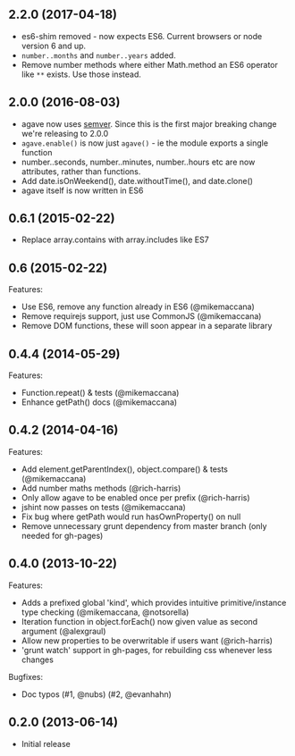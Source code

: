 ## 2.2.0 (2017-04-18)

 - es6-shim removed - now expects ES6. Current browsers or node version 6 and up.
 - `number..months` and `number..years` added.
 - Remove number methods where either Math.method an ES6 operator like `**` exists. Use those instead.

## 2.0.0 (2016-08-03)

 - agave now uses [semver](http://semver.org/). Since this is the first major breaking change we're releasing to 2.0.0
 - `agave.enable()` is now just `agave()` - ie the module exports a single function
 - number..seconds, number..minutes, number..hours etc are now attributes, rather than functions.
 - Add date.isOnWeekend(), date.withoutTime(), and date.clone()
 - agave itself is now written in ES6

## 0.6.1 (2015-02-22)

 - Replace array.contains with array.includes like ES7

## 0.6 (2015-02-22)

Features:

 - Use ES6, remove any function already in ES6 (@mikemaccana)
 - Remove requirejs support, just use CommonJS (@mikemaccana)
 - Remove DOM functions, these will soon appear in a separate library

## 0.4.4 (2014-05-29)

Features:

 - Function.repeat() & tests (@mikemaccana)
 - Enhance getPath() docs (@mikemaccana)

## 0.4.2 (2014-04-16)

Features:

 - Add element.getParentIndex(), object.compare() & tests (@mikemaccana)
 - Add number maths methods (@rich-harris)
 - Only allow agave to be enabled once per prefix (@rich-harris)
 - jshint now passes on tests (@mikemaccana)
 - Fix bug where getPath would run hasOwnProperty() on null
 - Remove unnecessary grunt dependency from master branch (only needed for gh-pages)

## 0.4.0 (2013-10-22)

Features:

  - Adds a prefixed global 'kind', which provides intuitive primitive/instance type checking (@mikemaccana, @notsorella)‎
  - Iteration function in object.forEach() now given value as second argument (@alexgraul)‎
  - Allow new properties to be overwritable if users want (@rich-harris)
  - 'grunt watch' support in gh-pages, for rebuilding css whenever less changes

Bugfixes:

  - Doc typos (#1, @nubs) (#2, @evanhahn)

## 0.2.0 (2013-06-14)

 - Initial release
